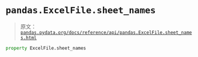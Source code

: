# `pandas.ExcelFile.sheet_names`

> 原文：[`pandas.pydata.org/docs/reference/api/pandas.ExcelFile.sheet_names.html`](https://pandas.pydata.org/docs/reference/api/pandas.ExcelFile.sheet_names.html)

```py
property ExcelFile.sheet_names
```
